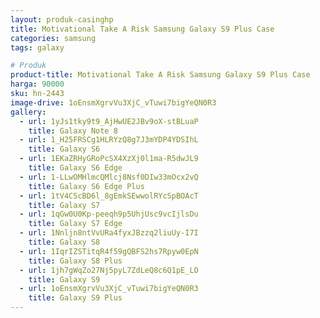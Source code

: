 ```yaml
---
layout: produk-casinghp
title: Motivational Take A Risk Samsung Galaxy S9 Plus Case
categories: samsung
tags: galaxy

# Produk
product-title: Motivational Take A Risk Samsung Galaxy S9 Plus Case
harga: 90000
sku: hn-2443
image-drive: 1oEnsmXgrvVu3XjC_vTuwi7bigYeQN0R3
gallery:
  - url: 1yJs1tky9t9_AjHwUE2JBv9oX-stBLuaP
    title: Galaxy Note 8
  - url: 1_H25FRSCg1HLRYzQ8g7J3mYDP4YDSIhL
    title: Galaxy S6
  - url: 1EKaZRHyGRoPcSX4XzXj0l1ma-R5dwJL9
    title: Galaxy S6 Edge
  - url: 1-LLwOMHlmcQMlcj8Nsf0DIw33mOcx2vQ
    title: Galaxy S6 Edge Plus
  - url: 1tV4CScBD6l_8gEmkSEwwolRYcSpBOAcT
    title: Galaxy S7
  - url: 1qGw0U0Kp-peeqh9p5UhjUsc9vcIjlsDu
    title: Galaxy S7 Edge
  - url: 1Nnljn8ntVvURa4fyxJBzzq2liuUy-I7I
    title: Galaxy S8
  - url: 1IqrIZSTitqR4f59gQBFS2hs7Rpyw0EpN
    title: Galaxy S8 Plus
  - url: 1jh7gWqZo27Nj5pyL7ZdLeQ8c6Q1pE_LO
    title: Galaxy S9
  - url: 1oEnsmXgrvVu3XjC_vTuwi7bigYeQN0R3
    title: Galaxy S9 Plus
---
```

